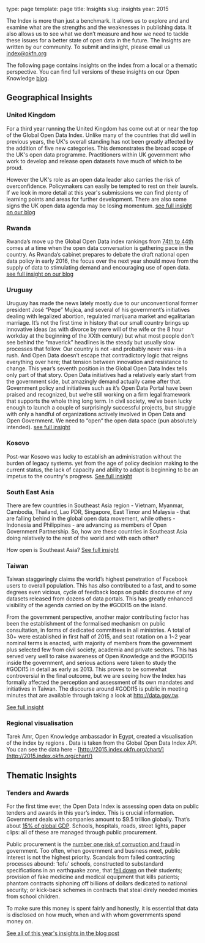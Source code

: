type: page
template: page
title: Insights
slug: insights
year: 2015

The Index is more than just a benchmark. It allows us to explore and and examine what are the strengths and the weaknesses in publishing data. It also allows us to see what we don’t measure and how we need to tackle these issues for a better state of open data in the future. The Insights are written by our community. To submit and insight, please email us [index@okfn.org](Index@okfn.org)

The following page contains insights on the index from a local or a thematic perspective. You can find full versions of these insights on our Open Knowledge [blog](blog.okfn.org).

## Geographical Insights

### United Kingdom 

For a third year running the United Kingdom has come out at or near the top of the Global Open Data Index. Unlike many of the countries that did well in previous years, the UK's overall standing has not been greatly affected by the addition of five new categories. This demonstrates the broad scope of the UK's open data programme. Practitioners within UK government who work to develop and release open datasets have much of which to be proud.

However the UK's role as an open data leader also carries the risk of overconfidence. Policymakers can easily be tempted to rest on their laurels. If we look in more detail at this year's submissions we can find plenty of learning points and areas for further development. There are also some signs the UK open data agenda may be losing momentum.
[see full insight on our blog](http://blog.okfn.org/2015/12/09/Global-Open-Data-Index-2015-United-Kingdom-Insight/)

### Rwanda 
Rwanda’s move up the Global Open Data index rankings from [74th to 44th](http://2015.index.okfn.org/place/rwanda/) comes at a time when the open data conversation is gathering pace in the country. As Rwanda’s cabinet prepares to debate the draft national open data policy in early 2016, the focus over the next year should move from the supply of data to stimulating demand and encouraging use of open data.
[see full insight on our blog](http://blog.okfn.org/2015/12/09/global-open-data-index-rwanda)

### Uruguay

Uruguay has made the news lately mostly due to our unconventional former president José “Pepe” Mujica, and several of his government’s initiatives dealing with legalized abortion, regulated marijuana market and egalitarian marriage. It’s not the first time in history that our small country brings up innovative ideas (as with divorce by mere will of the wife or the 8 hour workday at the beginning of the XXth century) but what most people don’t see behind the “maverick” headlines is the steady but usually slow processes that follow.
Our country is not -and probably never was- in a rush. And Open Data doesn’t escape that contradictory logic that reigns everything over here; that tension between innovation and resistance to change.
This year’s seventh position in the Global Open Data Index tells only part of that story. Open Data initiatives had a relatively early start from the government side, but amazingly demand actually came after that. Government policy and initiatives such as it’s Open Data Portal have been praised and recognized, but we’re still working on a firm legal framework that supports the whole thing long term. In civil society, we’ve been lucky enough to launch a couple of surprisingly successful projects, but struggle with only a handful of organizations actively involved in Open Data and Open Government. We need to “open“ the open data space (pun absolutely intended).
[see full insight](http://blog.okfn.org/2015/12/09/global-open-data-index-2015-uruguay-insight)

### Kosovo 

Post-war Kosovo was lucky to establish an administration without the burden of legacy systems. yet from the age of policy decision making to the current status, the lack of capacity and ability to adapt is beginning to be an impetus to the country's progress. 
[See full insight](http://blog.okfn.org/2015/12/14/global-open-data-index-kosovo-insight/)

### South East Asia

There are few countries in Southeast Asia region - Vietnam, Myanmar, Cambodia, Thailand, Lao PDR, Singapore, East Timor and Malaysia - that are falling behind in the global open data movement, while others - Indonesia and Philippines - are advancing as members of Open Government Partnership. So, how are these countries in Southeast Asia doing relatively to the rest of the world and with each other?

How open is Southeast Asia? 
[See full insight](http://blog.okfn.org/2015/12/09/the-state-of-open-data-in-southeast-asia)

### Taiwan

Taiwan staggeringly claims the world’s highest penetration of Facebook users to overall population. This has also contributed to a fast, and to some degrees even vicious, cycle of feedback loops on public discourse of any datasets released from dozens of data portals. This has greatly enhanced visibility of the agenda carried on by the #GODI15 on the island.

From the government perspective, another major contributing factor has been the establishment of the formalised mechanism on public consultation, in forms of dedicated committees in all ministries. A total of 30+ were established in first half of 2015, and seat rotation on a 1~2 year nominal terms is enacted, with majority of members from the government plus selected few from civil society, academia and private sectors. This has served very well to raise awareness of Open Knowledge and the #GODI15 inside the government, and serious actions were taken to study the #GODI15 in detail as early as 2013. This proves to be somewhat controversial in the final outcome, but we are seeing how the Index has formally affected the perception and assessment of its own mandates and initiatives in Taiwan. The discourse around #GODI15 is public in meeting minutes that are available through taking a look at http://data.gov.tw.

[See full insight](http://blog.okfn.org/2015/12/16/global-open-data-index-2015-taiwan-index/)

### Regional visualisation 

Tarek Amr, Open Knowledge ambassador in Egypt, created a visualisation of the index by regions . Data is taken from the Global Open Data Index API. You can see the data here - [http://2015.index.okfn.org/chart/](http://2015.index.okfn.org/chart/)

## Thematic Insights

### Tenders and Awards 
For the first time ever, the Open Data Index is assessing open data on public tenders and awards in this year’s index. This is crucial information. Government deals with companies amount to $9.5 trillion globally. That’s about [15% of global GDP](http://www.cgdev.org/sites/default/files/publishing-government-contracts-report.pdf). Schools, hospitals, roads, street lights, paper clips: all of these are managed through public procurement. 

Public procurement is the [number one risk of corruption and fraud](http://www.oecd.org/gov/ethics/public-procurement.htm) in government. Too often, when government and business meet, public interest is not the highest priority. Scandals from failed contracting processes abound: ‘tofu’ schools, constructed to substandard specifications in an earthquake zone, that [fell down](http://news.bbc.co.uk/1/hi/world/asia-pacific/7400524.stm) on their students; provision of fake medicine and medical equipment that kills patients; phantom contracts siphoning off billions of dollars dedicated to national security; or kick-back schemes in contracts that steal direly needed monies from school children. 

To make sure this money is spent fairly and honestly, it is essential that data is disclosed on how much, when and with whom governments spend money on.

[See all of this year's insights in the blog post](http://blog.okfn.org/2015/12/09/government-contracts-still-a-long-way-from-open)
